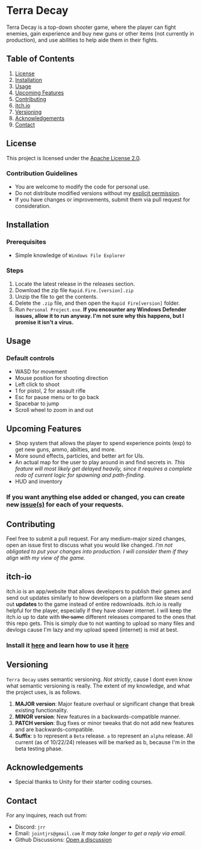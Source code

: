# Terra Decay

Terra Decay is a top-down shooter game, where the player can fight enemies, gain experience and buy new guns or other items (not currently in production), and use abilities to help aide them in their fights. 

## Table of Contents
1. [License](#license)
2. [Installation](#installation)
3. [Usage](#usage)
4. [Upcoming Features](#upcoming-features)
5. [Contributing](#contributing)
6. [itch.io](#itch-io)
7. [Versioning](#versioning)
8. [Acknowledgements](#acknowledgements)
9. [Contact](#contact)

## License
This project is licensed under the [Apache License 2.0](https://opensource.org/licenses/Apache-2.0).
### Contribution Guidelines
- You are welcome to modify the code for personal use.
- Do not distribute modified versions without my [explicit permission](#contact).
- If you have changes or improvements, submit them via pull request for consideration.

## Installation
### Prerequisites
- Simple knowledge of `Windows File Explorer`
### Steps
1. Locate the latest release in the releases section.
2. Download the zip file `Rapid.Fire.[version].zip`
3. Unzip the file to get the contents.
4. Delete the `.zip` file, and then open the `Rapid Fire[version]` folder.
5. Run `Personal Project.exe`.
**If you encounter any Windows Defender issues, allow it to run anyway. I'm not sure why this happens, but I promise it isn't a virus.**

## Usage
### Default controls
- WASD for movement
- Mouse position for shooting direction
- Left click to shoot
- 1 for pistol, 2 for assault rifle
- Esc for pause menu or to go back
- Spacebar to jump
- Scroll wheel to zoom in and out

## Upcoming Features
- Shop system that allows the player to spend experience points (exp) to get new guns, ammo, abilties, and more.
- More sound effects, particles, and better art for UIs.
- An actual map for the user to play around in and find secrets in. _This feature will most likely get delayed heavily, since it requires a complete redo of current logic for spawning and path-finding._
- HUD and inventory<br>
### If you want anything else added or changed, you can create new [issue(s)](https://github.com/ChristianGrinch/Rapid-Fire/issues) for each of your requests.

## Contributing
Feel free to submit a pull request. For any medium-major sized changes, open an issue first to discuss what you would like changed.  _I'm not obligated to put your changes into production. I will consider them if they align with my view of the game._

## itch-io
itch.io is an app/website that allows developers to publish their games and send out updates similarly to how developers on a platform like steam send out **updates** to the game instead of entire redownloads. itch.io is really helpful for the player, especially if they have slower internet. I will keep the itch.io up to date with ~~the same~~ different releases compared to the ones that this repo gets. This is simply due to not wanting to upload so many files and devlogs cause I'm lazy and my upload speed (internet) is mid at best. <br>
### Install it [here](https://itch.io/app) and learn how to use it [here](https://itch.io/docs/itch/using/downloading.html)

## Versioning
`Terra Decay` uses semantic versioning. _Not strictly_, cause I dont even know what semantic versioning is really. The extent of my knowledge, and what the project uses, is as follows.
1. **MAJOR version**: Major feature overhaul or significant change that break existing functionality.
2. **MINOR version**: New features in a backwards-compatible manner.
3. **PATCH version**: Bug fixes or minor tweaks that do not add new features and are backwards-compatible.
4. **Suffix**: `b` to represent a `Beta` release. `a` to represent an `alpha` release. All current (as of 10/22/24) releases will be marked as b, because I'm in the beta testing phase.

## Acknowledgements
- Special thanks to Unity for their starter coding courses.

## Contact
For any inquires, reach out from: 
- Discord: `jrr`
- Email: `jointjrs@gmail.com` _It may take longer to get a reply via email._
- Github Discussions: [Open a discussion](https://github.com/ChristianGrinch/Rapid-Fire/discussions)

